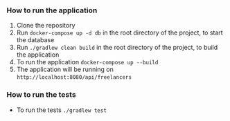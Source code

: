 ### How to run the application
1. Clone the repository
2. Run `docker-compose up -d db` in the root directory of the project, to start the database
3. Run `./gradlew clean build` in the root directory of the project, to build the application
4. To run the application `docker-compose up --build`
5. The application will be running on `http://localhost:8080/api/freelancers`

### How to run the tests
- To run the tests `./gradlew test`